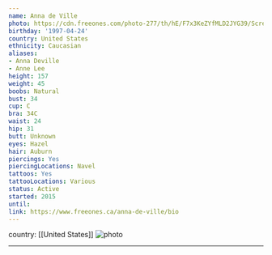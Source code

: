 ```yaml
---
name: Anna de Ville
photo: https://cdn.freeones.com/photo-277/th/hE/F7x3KeZYfMLD2JYG39/Screenshot-2021-12-04-10-19-59_teaser.png
birthday: '1997-04-24'
country: United States
ethnicity: Caucasian
aliases:
- Anna Deville
- Anne Lee
height: 157
weight: 45
boobs: Natural
bust: 34
cup: C
bra: 34C
waist: 24
hip: 31
butt: Unknown
eyes: Hazel
hair: Auburn
piercings: Yes
piercingLocations: Navel
tattoos: Yes
tattooLocations: Various
status: Active
started: 2015
until:
link: https://www.freeones.ca/anna-de-ville/bio
---
```

country: [[United States]]
![photo](https://cdn.freeones.com/photo-277/th/hE/F7x3KeZYfMLD2JYG39/Screenshot-2021-12-04-10-19-59_teaser.png)
***

